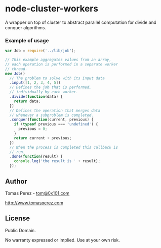 # node-cluster-workers
A wrapper on top of cluster to abstract parallel computation for divide and conquer algorithms.

### Example of usage

```javascript
var Job = require('../lib/job');

// This example aggregates values from an array,
// each operation is performed in a separate worker
// thread.
new Job()
  // The problem to solve with its input data
  .input([1, 2, 3, 4, 5])
  // Defines the job that is performed,
  // individually by each worker.
  .divide(function(data) {
    return data;
  })
  // Defines the operation that merges data
  // whenever a subproblem is completed.
  .conquer(function(current, previous) {
    if (typeof previous === 'undefined') {
      previous = 0;
    }
    return current + previous;
  })
  // When the process is completed this callback is
  // run.
  .done(function(result) {
    console.log('the result is ' + result);
  });
```

Author
----------
Tomas Perez - tom@0x101.com

http://www.tomasperez.com

License
-----------
Public Domain.

No warranty expressed or implied. Use at your own risk.
